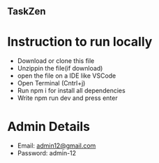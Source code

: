 ## TaskZen
# Instruction to run locally
- Download or clone this file
- Unzippin the file(if download)
- open the file on a IDE like VSCode
- Open Terminal (Cntrl+j)
- Run npm i for install all dependencies
- Write npm run dev and press enter

# Admin Details
- Email: admin12@gmail.com
- Password: admin-12